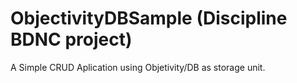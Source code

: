 # ObjectivityDBSample (Discipline BDNC project)

A Simple CRUD Aplication using Objetivity/DB as storage unit.


